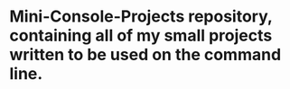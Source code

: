 # Mini-Console-Projects repository, containing all of my small projects written to be used on the command line.
